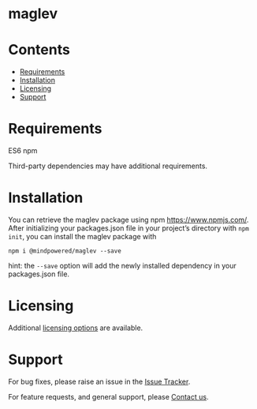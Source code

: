 
maglev
======

Contents
========

* [Requirements](#requirements)
* [Installation](#installation)
* [Licensing](#licensing)
* [Support](#support)

# Requirements
ES6
npm


Third-party dependencies may have additional requirements.

# Installation
You can retrieve the maglev package using npm https://www.npmjs.com/. After initializing your packages.json file in your project’s directory with `npm init`, you can install the maglev package with
```
npm i @mindpowered/maglev --save
```
hint: the `--save` option will add the newly installed dependency in your packages.json file. 


# Licensing
Additional [licensing options][licensing] are available.

# Support
For bug fixes, please raise an issue in the [Issue Tracker][bugs].

For feature requests, and general support, please [Contact us][contact].



[bugs]: https://github.com/mindpowered/maglev-js/issues
[contact]: https://mindpowered.dev/support.html?ref=maglev-js/
[licensing]: https://mindpowered.dev/?ref=maglev-js
